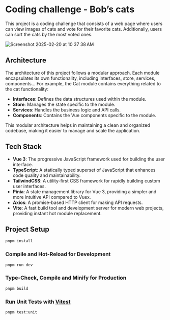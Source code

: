 # Coding challenge - Bob’s cats

This project is a coding challenge that consists of a web page where users can view images of cats and vote for their favorite cats. Additionally, users can sort the cats by the most voted ones.

![Screenshot 2025-02-20 at 10 37 38 AM](https://github.com/user-attachments/assets/4881f484-4f92-4f71-9fc7-9cdeb76d0672)


## Architecture

The architecture of this project follows a modular approach. Each module encapsulates its own functionality, including interfaces, store, services, components... For example, the Cat module contains everything related to the cat functionality:

- **Interfaces**: Defines the data structures used within the module.
- **Store**: Manages the state specific to the module.
- **Services**: Handles the business logic and API calls.
- **Components**: Contains the Vue components specific to the module.

This modular architecture helps in maintaining a clean and organized codebase, making it easier to manage and scale the application.

## Tech Stack

- **Vue 3**: The progressive JavaScript framework used for building the user interface.
- **TypeScript**: A statically typed superset of JavaScript that enhances code quality and maintainability.
- **TailwindCSS**: A utility-first CSS framework for rapidly building custom user interfaces.
- **Pinia**: A state management library for Vue 3, providing a simpler and more intuitive API compared to Vuex.
- **Axios**: A promise-based HTTP client for making API requests.
- **Vite**: A fast build tool and development server for modern web projects, providing instant hot module replacement.

## Project Setup

```sh
pnpm install
```

### Compile and Hot-Reload for Development

```sh
pnpm run dev
```

### Type-Check, Compile and Minify for Production

```sh
pnpm build
```

### Run Unit Tests with [Vitest](https://vitest.dev/)

```sh
pnpm test:unit
```
